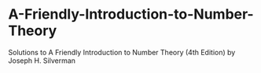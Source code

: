 # A-Friendly-Introduction-to-Number-Theory
Solutions to A Friendly Introduction to Number Theory (4th Edition) by Joseph H. Silverman
